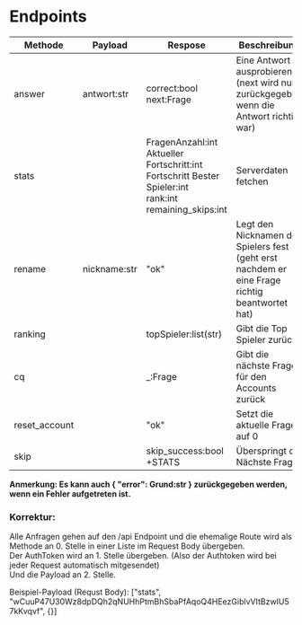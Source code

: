 # Endpoints

| Methode       | Payload      | Respose                                                                                                                 | Beschreibung                                                                                   |
|---------------|--------------|-------------------------------------------------------------------------------------------------------------------------|------------------------------------------------------------------------------------------------|
| answer        | antwort:str  | correct:bool<br/>next:Frage<br/>                                                                                        | Eine Antwort ausprobieren (next wird nur zurückgegeben wenn die Antwort richtig war)           |
| stats         |              | FragenAnzahl:int<br/>Aktueller Fortschritt:int<br/> Fortschritt Bester Spieler:int<br/>rank:int<br/>remaining_skips:int | Serverdaten fetchen                                                                            |
| rename        | nickname:str | "ok"                                                                                                                    | Legt den Nicknamen des Spielers fest (geht erst nachdem er eine Frage richtig beantwortet hat) |
| ranking       |              | topSpieler:list(str)                                                                                                    | Gibt die Top Spieler zurück                                                                    |
| cq            |              | _:Frage                                                                                                                 | Gibt die nächste Frage für den Accounts zurück                                                 |
| reset_account |              | "ok"                                                                                                                    | Setzt die aktuelle Frage auf 0                                                                 |
| skip          |              |skip_success:bool<br/>+STATS                                                                                                                         | Überspringt die Nächste Frage                                                                  |


**Anmerkung: Es kann auch { "error": Grund:str } zurückgegeben werden, wenn ein Fehler aufgetreten ist.**

### Korrektur:
Alle Anfragen gehen auf den /api Endpoint und die ehemalige Route wird als Methode an 0. Stelle in einer Liste im Request Body übergeben.<br>
Der AuthToken wird an 1. Stelle übergeben. (Also der Authtoken wird bei jeder Request automatisch mitgesendet)<br>
Und die Payload an 2. Stelle.<br>

Beispiel-Payload (Requst Body):
["stats", "wCuuP47U30Wz8dpDQh2qNUHhPtmBhSbaPfAqoQ4HEezGiblvVItBzwIU57kKvqvf", {}]
